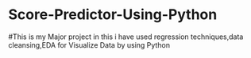 # Score-Predictor-Using-Python
#This is my Major project in this i have used 
regression techniques,data cleansing,EDA for Visualize Data by using Python
